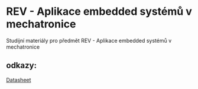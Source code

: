 # REV - Aplikace embedded systémů v mechatronice
Studijní materiály pro předmět REV - Aplikace embedded systémů v mechatronice

## odkazy:
[Datasheet](http://ww1.microchip.com/downloads/en/DeviceDoc/40001412G.pdf)

